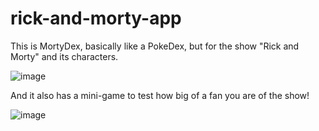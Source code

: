 # rick-and-morty-app

This is MortyDex, basically like a PokeDex, but for the show "Rick and Morty" and its characters.

![image](https://github.com/TheCsarbeat/rick-and-morty-app/assets/62681287/73a6f0d7-0162-4a4d-bc5b-8ef8b32d5b06)

And it also has a mini-game to test how big of a fan you are of the show!

![image](https://github.com/TheCsarbeat/rick-and-morty-app/assets/62681287/f7d3c0bf-67b0-4600-a95b-536562eedaac)


 
